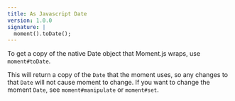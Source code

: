 ```yaml
---
title: As Javascript Date
version: 1.0.0
signature: |
  moment().toDate();
---
```



To get a copy of the native Date object that Moment.js wraps, use `moment#toDate`.

This will return a copy of the `Date` that the moment uses, so any changes to that `Date` will not cause moment to change. If you want to change the moment `Date`, see `moment#manipulate` or `moment#set`.